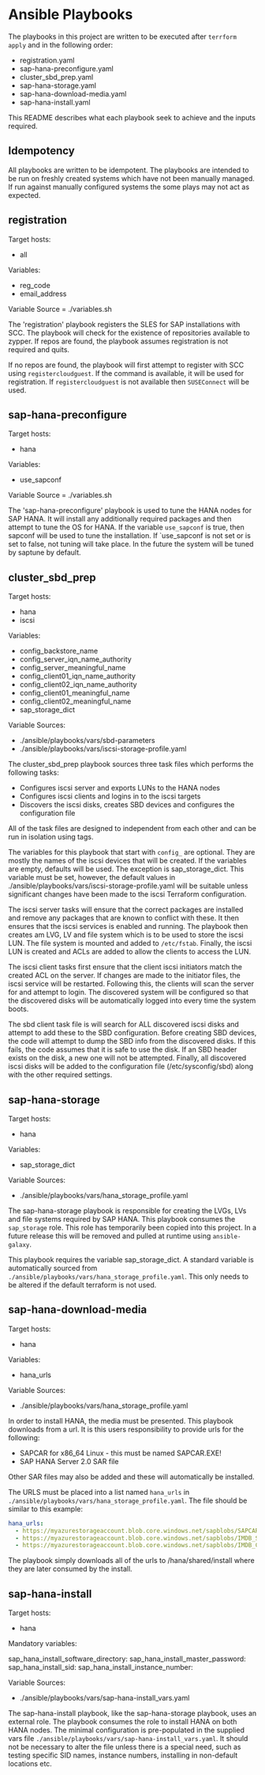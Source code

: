 # Ansible Playbooks

The playbooks in this project are written to be executed after
`terrform apply`  and in the following order:

* registration.yaml
* sap-hana-preconfigure.yaml
* cluster_sbd_prep.yaml
* sap-hana-storage.yaml
* sap-hana-download-media.yaml
* sap-hana-install.yaml

This README describes what each playbook seek to achieve and the inputs
required.

## Idempotency

All playbooks are written to be idempotent.  The playbooks are intended to be
run on freshly created systems which have not been manually managed.  If run
against manually configured systems the some plays may not act as expected.  

## registration

Target hosts:

* all

Variables:

* reg_code
* email_address

Variable Source = ./variables.sh

The 'registration' playbook registers the SLES for SAP installations with SCC.
The playbook will check for the existence of repositories available to zypper.
If repos are found, the playbook assumes registration is not required and
quits.

If no repos are found, the playbook will first attempt to register with SCC
using `registercloudguest`.  If the command is available, it will be used for
registration.  If `registercloudguest` is not available then `SUSEConnect` will
be used.

## sap-hana-preconfigure

Target hosts:

* hana

Variables:

* use_sapconf

Variable Source = ./variables.sh

The 'sap-hana-preconfigure' playbook is used to tune the HANA nodes for
SAP HANA.  It will install any additionally required packages and then
attempt to tune the OS for HANA.  If the variable `use_sapconf` is true, then
sapconf will be used to tune the installation.  If `use_sapconf is not set or
is set to false, not tuning will take place.  In the future the system will
be tuned by saptune by default.

## cluster_sbd_prep

Target hosts:

* hana
* iscsi

Variables:

* config_backstore_name
* config_server_iqn_name_authority
* config_server_meaningful_name
* config_client01_iqn_name_authority
* config_client02_iqn_name_authority
* config_client01_meaningful_name
* config_client02_meaningful_name
* sap_storage_dict

Variable Sources:

* ./ansible/playbooks/vars/sbd-parameters
* ./ansible/playbooks/vars/iscsi-storage-profile.yaml

The cluster_sbd_prep playbook sources three task files which performs
the following tasks:

* Configures iscsi server and exports LUNs to the HANA nodes
* Configures iscsi clients and logins in to the iscsi targets
* Discovers the iscsi disks, creates SBD devices and configures the
configuration file

All of the task files are designed to independent from each other and can be
run in isolation using tags.

The variables for this playbook that start with `config_` are optional.  They
are mostly the names of the iscsi devices that will be created.  If the
variables are empty, defaults will be used.  The exception is sap_storage_dict.
This variable must be set, however, the default values in
./ansible/playbooks/vars/iscsi-storage-profile.yaml will be suitable unless
significant changes have been made to the iscsi Terraform configuration.

The iscsi server tasks will ensure that the correct packages are installed and
remove any packages that are known to conflict with these.  It then ensures
that the iscsi services is enabled and running.  The playbook then creates am
LVG, LV and file system which is to be used to store the iscsi LUN.  The file
system is mounted and added to `/etc/fstab`.  Finally, the iscsi LUN is
created and ACLs are added to allow the clients to access the LUN.

The iscsi client tasks first ensure that the client iscsi initiators match the
created ACL on the server.  If changes are made to the initiator files, the
iscsi service will be restarted.  Following this, the clients will scan the
server for and attempt to login.  The discovered system will be configured
so that the discovered disks will be automatically logged into every time the
system boots.

The sbd client task file is will search for ALL discovered iscsi disks and
attempt to add these to the SBD configuration.  Before creating SBD devices,
the code will attempt to dump the SBD info from the discovered disks.  If
this fails, the code assumes that it is safe to use the disk.  If an SBD
header exists on the disk, a new one will not be attempted.  Finally,
all discovered iscsi disks will be added to the configuration file
(/etc/sysconfig/sbd) along with the other required settings.

## sap-hana-storage

Target hosts:

* hana

Variables:

* sap_storage_dict

Variable Sources:

* ./ansible/playbooks/vars/hana_storage_profile.yaml

The sap-hana-storage playbook is responsible for creating the LVGs, LVs and
file systems required by SAP HANA.  This playbook consumes the `sap_storage`
role.  This role has temporarily been copied into this project.  In a future
release this will be removed and pulled at runtime using `ansible-galaxy`.

This playbook requires the variable sap_storage_dict.  A standard variable
is automatically sourced from
`./ansible/playbooks/vars/hana_storage_profile.yaml`.  This only needs to
be altered if the default terraform is not used.

## sap-hana-download-media

Target hosts:

* hana

Variables:

* hana_urls

Variable Sources:

* ./ansible/playbooks/vars/hana_storage_profile.yaml

In order to install HANA, the media must be presented.  This playbook downloads
from a url.  It is this users responsibility to provide urls for the following:

* SAPCAR for x86_64 Linux - this must be named SAPCAR.EXE!
* SAP HANA Server 2.0 SAR file

Other SAR files may also be added and these will automatically be installed.

The URLS must be placed into a list named `hana_urls` in
`./ansible/playbooks/vars/hana_storage_profile.yaml`.  The file should be
similar to this example:

```yaml
hana_urls:
  - https://myazurestorageaccount.blob.core.windows.net/sapblobs/SAPCAR.EXE
  - https://myazurestorageaccount.blob.core.windows.net/sapblobs/IMDB_SERVER20_062_0-80002031.SAR
  - https://myazurestorageaccount.blob.core.windows.net/sapblobs/IMDB_CLIENT20_012_25-80002082.SAR
```

The playbook simply downloads all of the urls to /hana/shared/install where
they are later consumed by the install.

## sap-hana-install

Target hosts:

* hana

Mandatory variables:

sap_hana_install_software_directory:
sap_hana_install_master_password:
sap_hana_install_sid:
sap_hana_install_instance_number:

Variable Sources:

* ./ansible/playbooks/vars/sap-hana-install_vars.yaml

The sap-hana-install playbook, like the sap-hana-storage playbook, uses an
external role.  The playbook consumes the role to install HANA on both
HANA nodes.  The minimal configuration is pre-populated in the supplied
vars file `./ansible/playbooks/vars/sap-hana-install_vars.yaml`.  It should
not be necessary to alter the file unless there is a special need, such as
testing specific SID names, instance numbers, installing in non-default
locations etc.
